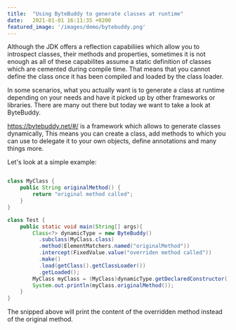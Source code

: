 ```yaml
---
title:  "Using ByteBuddy to generate classes at runtime"
date:   2021-01-01 16:11:35 +0200
featured_image: '/images/demo/bytebuddy.png'
---
```


Although the JDK offers a reflection capabiliies which allow you to introspect classes, their methods and properties,
sometimes it is not enough as all of these capabilites assume a static definition of classes which are cemented during
compile time. That means that you cannot define the class once it has been compiled and loaded by the class loader.

In some scenarios, what you actually want is to generate a class at runtime depending on your needs and have it picked up by
other frameworks or libraries. There are many out there but today we want to take a look at ByteBuddy.

https://bytebuddy.net/#/ is a framework which allows to generate classes dynamically, This means you can create a class,
add methods to which you can use to delegate it to your own objects, define annotations and many things more.

Let's look at a simple example:

```java

class MyClass {
    public String originalMethod() {
        return "original method called";
    }
}

class Test {
    public static void main(String[] args){
        Class<?> dynamicType = new ByteBuddy()
          .subclass(MyClass.class)
          .method(ElementMatchers.named("originalMethod"))
          .intercept(FixedValue.value("overriden method called"))
          .make()
          .load(getClass().getClassLoader())
          .getLoaded();
        MyClass myClass = (MyClass)dynamicType.getDeclaredConstructor().newInstance();
        System.out.println(myClass.originalMethod());
    }
}
```
The snipped above will print the content of the overridden method instead of the original method.
